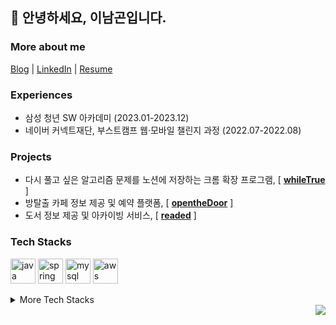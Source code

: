 ## 🙌 안녕하세요, 이남곤입니다.

### More about me

[Blog](https://dotpointing.tistory.com/) | [LinkedIn](https://www.linkedin.com/in/namgonlee) | [Resume](https://www.rallit.com/resumes/60218@loginonlyyy/%EC%9D%B4%EB%82%A8%EA%B3%A4)

### Experiences

- 삼성 청년 SW 아카데미 (2023.01-2023.12)
- 네이버 커넥트재단, 부스트캠프 웹·모바일 챌린지 과정 (2022.07-2022.08)

### Projects

- 다시 풀고 싶은 알고리즘 문제를 노션에 저장하는 크롬 확장 프로그램, [ <b>[whileTrue](https://github.com/namgons/whileTrue)</b> ]
- 방탈출 카페 정보 제공 및 예약 플랫폼, [ <b>[opentheDoor](https://github.com/rainbowgon/opentheDoor)</b> ]
- 도서 정보 제공 및 아카이빙 서비스, [ <b>[readed](https://github.com/S09P12A507/readed)</b> ]

### Tech Stacks

<img src="https://cdn.jsdelivr.net/gh/devicons/devicon@latest/icons/java/java-original.svg" alt="java" width="40" height="40" /> <img src="https://cdn.jsdelivr.net/gh/devicons/devicon@latest/icons/spring/spring-original.svg" alt="spring" width="40" height="40" /> <img src="https://cdn.jsdelivr.net/gh/devicons/devicon@latest/icons/mysql/mysql-original-wordmark.svg" alt="mysql" width="40" height="40" /> <img src="https://cdn.jsdelivr.net/gh/devicons/devicon@latest/icons/amazonwebservices/amazonwebservices-original-wordmark.svg" alt="aws" width="40" height="40" />

<details>
<summary>More Tech Stacks</summary>
<div markdown="1">
  <br/>
  <img src="https://img.shields.io/badge/Python-3776AB?&logo=Python&logoColor=white"> <img src="https://img.shields.io/badge/JavaScript-F7DF1E?&logo=JavaScript&logoColor=black"> <img src="https://img.shields.io/badge/TypeScript-3178C6?&logo=TypeScript&logoColor=white">
  <br/>
  <img src="https://img.shields.io/badge/HTML-E34F26?&logo=HTML5&logoColor=white"> <img src="https://img.shields.io/badge/CSS-1572B6?&logo=CSS3&logoColor=white"> <img src="https://img.shields.io/badge/React-61DAFB?&logo=React&logoColor=black"> <img src="https://img.shields.io/badge/Bootstrap-7952B3?&logo=Bootstrap&logoColor=white"> <img src="https://img.shields.io/badge/Express-000000?&logo=Express&logoColor=white"> 
  <br/>
  <img src="https://img.shields.io/badge/GitHub Actions-2088FF?&logo=GitHub Actions&logoColor=white"> <img src="https://img.shields.io/badge/Jenkins-D24939?&logo=Jenkins&logoColor=white"> <img src="https://img.shields.io/badge/Docker-2496ED?&logo=Docker&logoColor=white">
  <br/>
  <img src="https://img.shields.io/badge/Git-F05032?&logo=Git&logoColor=white"> <img src="https://img.shields.io/badge/GitHub-181717?&logo=GitHub&logoColor=white"> <img src="https://img.shields.io/badge/GitLab-FC6D26?&logo=GitLab&logoColor=white"> <img src="https://img.shields.io/badge/Jira-0052CC?&logo=Jira&logoColor=white"> <img src="https://img.shields.io/badge/Notion-000000?&logo=Notion&logoColor=white">
</div>
</details>

<div align="right">
  <a href="https://hits.seeyoufarm.com"><img src="https://hits.seeyoufarm.com/api/count/incr/badge.svg?url=https%3A%2F%2Fgithub.com%2Fnamgons&count_bg=%2379C83D&title_bg=%23555555&icon=&icon_color=%23E7E7E7&title=hits&edge_flat=false"/></a>
</div>
